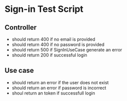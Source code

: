 # Sign-in Test Script

## Controller
- should return 400 if no email is provided
- should return 400 if no password is provided
- should return 500 if SignInUseCase generate an error
- should return 200 if successful login
## Use case
- should return an error if the user does not exist
- should return an error if password is incorrect
- shoul return an token if successfull login